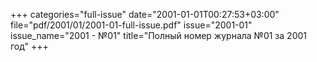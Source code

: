 +++
categories="full-issue"
date="2001-01-01T00:27:53+03:00"
file="pdf/2001/01/2001-01-full-issue.pdf"
issue="2001-01"
issue_name="2001 - №01"
title="Полный номер журнала №01 за 2001 год"
+++